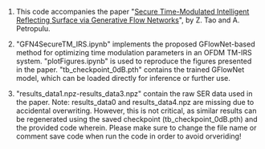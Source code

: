 1. This code accompanies the paper "[Secure Time-Modulated Intelligent Reflecting Surface via Generative Flow Networks](http://eceweb1.rutgers.edu/%7Ecspl/materials/group/ZT/Asilomar2025__V0_.pdf)",
   by Z. Tao and A. Petropulu.

3. "GFN4SecureTM_IRS.ipynb" implements the proposed GFlowNet-based method for optimizing time modulation parameters in an OFDM TM-IRS system. "plotFigures.ipynb" is used to reproduce the figures presented in the paper.
   "tb_checkpoint_0dB.pth" contains the trained GFlowNet model, which can be loaded directly for inference or further use.

5. "results_data1.npz-results_data3.npz" contain the raw SER data used in the paper. Note: results_data0 and results_data4.npz are missing due to accidental overwriting.
   However, this is not critical, as similar results can be regenerated using the saved checkpoint (tb_checkpoint_0dB.pth) and the provided code wherein.
   Please make sure to change the file name or comment save code when run the code in order to avoid orveriding!

